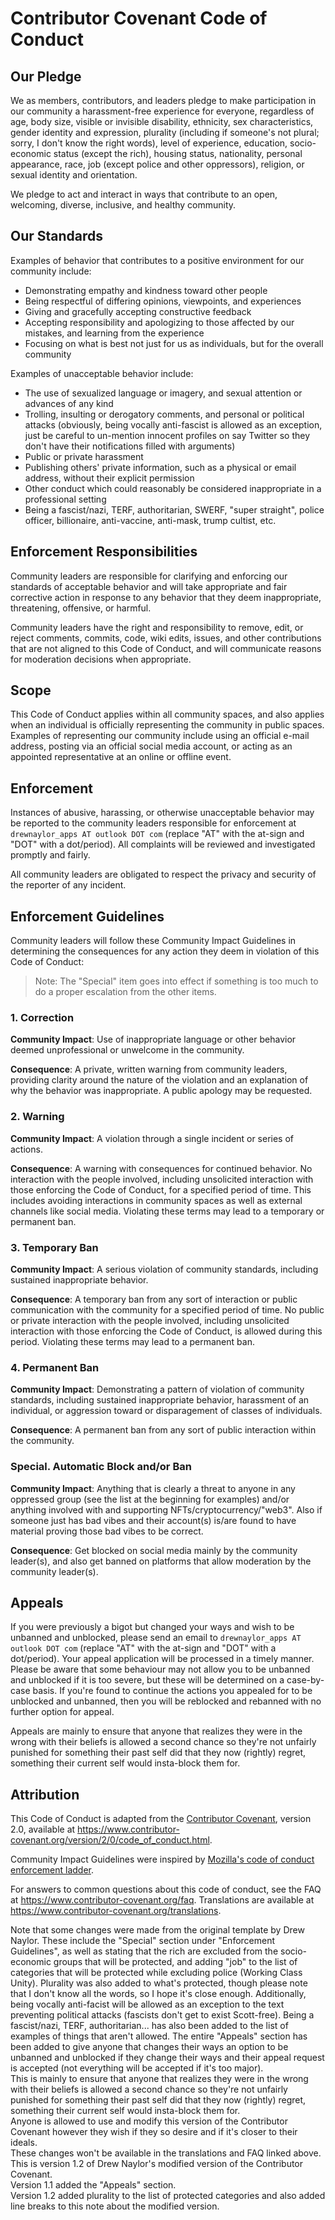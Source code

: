 # Contributor Covenant Code of Conduct

## Our Pledge

We as members, contributors, and leaders pledge to make participation in our
community a harassment-free experience for everyone, regardless of age, body
size, visible or invisible disability, ethnicity, sex characteristics, gender
identity and expression, plurality (including if someone's not plural; sorry, I don't know the right words), level of experience, education, socio-economic status (except the rich),
housing status, nationality, personal appearance, race, job (except police and other oppressors), religion, or sexual identity
and orientation.

We pledge to act and interact in ways that contribute to an open, welcoming,
diverse, inclusive, and healthy community.

## Our Standards

Examples of behavior that contributes to a positive environment for our
community include:

* Demonstrating empathy and kindness toward other people
* Being respectful of differing opinions, viewpoints, and experiences
* Giving and gracefully accepting constructive feedback
* Accepting responsibility and apologizing to those affected by our mistakes,
  and learning from the experience
* Focusing on what is best not just for us as individuals, but for the
  overall community

Examples of unacceptable behavior include:

* The use of sexualized language or imagery, and sexual attention or
  advances of any kind
* Trolling, insulting or derogatory comments, and personal or political attacks (obviously, being vocally anti-fascist is allowed as an exception, just be careful to un-mention innocent profiles on say Twitter so they don't have their notifications filled with arguments)
* Public or private harassment
* Publishing others' private information, such as a physical or email
  address, without their explicit permission
* Other conduct which could reasonably be considered inappropriate in a
  professional setting
* Being a fascist/nazi, TERF, authoritarian, SWERF, "super straight", police officer, billionaire, anti-vaccine, anti-mask, trump cultist, etc.

## Enforcement Responsibilities

Community leaders are responsible for clarifying and enforcing our standards of
acceptable behavior and will take appropriate and fair corrective action in
response to any behavior that they deem inappropriate, threatening, offensive,
or harmful.

Community leaders have the right and responsibility to remove, edit, or reject
comments, commits, code, wiki edits, issues, and other contributions that are
not aligned to this Code of Conduct, and will communicate reasons for moderation
decisions when appropriate.

## Scope

This Code of Conduct applies within all community spaces, and also applies when
an individual is officially representing the community in public spaces.
Examples of representing our community include using an official e-mail address,
posting via an official social media account, or acting as an appointed
representative at an online or offline event.

## Enforcement

Instances of abusive, harassing, or otherwise unacceptable behavior may be
reported to the community leaders responsible for enforcement at
`drewnaylor_apps AT outlook DOT com` (replace "AT" with the at-sign and "DOT" with a dot/period).
All complaints will be reviewed and investigated promptly and fairly.

All community leaders are obligated to respect the privacy and security of the
reporter of any incident.

## Enforcement Guidelines

Community leaders will follow these Community Impact Guidelines in determining
the consequences for any action they deem in violation of this Code of Conduct:

> Note: The "Special" item goes into effect if something is too much to do
a proper escalation from the other items.

### 1. Correction

**Community Impact**: Use of inappropriate language or other behavior deemed
unprofessional or unwelcome in the community.

**Consequence**: A private, written warning from community leaders, providing
clarity around the nature of the violation and an explanation of why the
behavior was inappropriate. A public apology may be requested.

### 2. Warning

**Community Impact**: A violation through a single incident or series
of actions.

**Consequence**: A warning with consequences for continued behavior. No
interaction with the people involved, including unsolicited interaction with
those enforcing the Code of Conduct, for a specified period of time. This
includes avoiding interactions in community spaces as well as external channels
like social media. Violating these terms may lead to a temporary or
permanent ban.

### 3. Temporary Ban

**Community Impact**: A serious violation of community standards, including
sustained inappropriate behavior.

**Consequence**: A temporary ban from any sort of interaction or public
communication with the community for a specified period of time. No public or
private interaction with the people involved, including unsolicited interaction
with those enforcing the Code of Conduct, is allowed during this period.
Violating these terms may lead to a permanent ban.

### 4. Permanent Ban

**Community Impact**: Demonstrating a pattern of violation of community
standards, including sustained inappropriate behavior,  harassment of an
individual, or aggression toward or disparagement of classes of individuals.

**Consequence**: A permanent ban from any sort of public interaction within
the community.

### Special. Automatic Block and/or Ban

**Community Impact**: Anything that is clearly a threat to anyone in any
oppressed group (see the list at the beginning for examples) and/or anything involved with and supporting NFTs/cryptocurrency/"web3". Also if
someone just has bad vibes and their account(s) is/are found to have material proving those bad vibes
to be correct.

**Consequence**: Get blocked on social media mainly by the community leader(s), and also
get banned on platforms that allow moderation by the community leader(s).

## Appeals

If you were previously a bigot but changed your ways and wish to be unbanned and unblocked,
please send an email to `drewnaylor_apps AT outlook DOT com` (replace "AT" with the at-sign and "DOT" with a dot/period).
Your appeal application will be processed in a timely manner. Please be aware that some behaviour may not allow you
to be unbanned and unblocked if it is too severe, but these will be determined on a case-by-case basis.
If you're found to continue the actions you appealed for to be unblocked and unbanned, then you will be
reblocked and rebanned with no further option for appeal.

Appeals are mainly to ensure that anyone that realizes they were in the wrong with their
beliefs is allowed a second chance so they're not unfairly punished for something
their past self did that they now (rightly) regret, something their current self
would insta-block them for.

## Attribution

This Code of Conduct is adapted from the [Contributor Covenant][homepage],
version 2.0, available at
https://www.contributor-covenant.org/version/2/0/code_of_conduct.html.

Community Impact Guidelines were inspired by [Mozilla's code of conduct
enforcement ladder](https://github.com/mozilla/diversity).

[homepage]: https://www.contributor-covenant.org

For answers to common questions about this code of conduct, see the FAQ at
https://www.contributor-covenant.org/faq. Translations are available at
https://www.contributor-covenant.org/translations.

Note that some changes were made from the original template by Drew Naylor.
These include the "Special" section under "Enforcement Guidelines", as well
as stating that the rich are excluded from the socio-economic groups that
will be protected, and adding "job" to the list of categories that will be
protected while excluding police (Working Class Unity). Plurality was
also added to what's protected, though please note that I don't know all the
words, so I hope it's close enough. Additionally, being vocally
anti-facist will be allowed as an exception to the text preventing political
attacks (fascists don't get to exist Scott-free). Being a fascist/nazi, TERF,
authoritarian... has also been added to the list of examples of things that
aren't allowed. The entire "Appeals" section has been added to give anyone
that changes their ways an option to be unbanned and unblocked if they change their ways and
their appeal request is accepted (not everything will be accepted if it's too major).
<br>This is mainly to ensure that anyone that realizes they were in the wrong with their
beliefs is allowed a second chance so they're not unfairly punished for something
their past self did that they now (rightly) regret, something their current self
would insta-block them for.
<br>Anyone is allowed to use and modify this version of the Contributor
Covenant however they wish if they so desire and if it's closer to their ideals.
<br>These changes won't be available in the translations and FAQ linked above.
<br>This is version 1.2 of Drew Naylor's modified version of the Contributor Covenant.
<br>Version 1.1 added the "Appeals" section.
<br>Version 1.2 added plurality to the list of protected categories and also
added line breaks to this note about the modified version.
